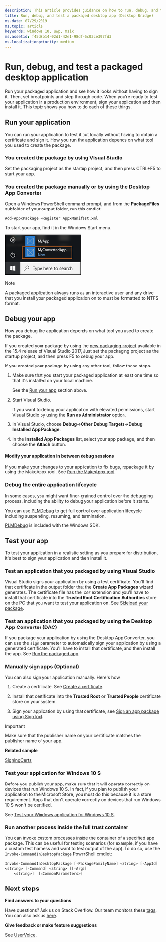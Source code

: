 ```yaml
---
description: This article provides guidance on how to run, debug, and test your packaged desktop application to get it ready for deployment.
title: Run, debug, and test a packaged desktop app (Desktop Bridge)
ms.date: 07/29/2019
ms.topic: article
keywords: windows 10, uwp, msix
ms.assetid: f45d8b14-02d1-42e1-98df-6c03ce397fd3
ms.localizationpriority: medium
---
```


# Run, debug, and test a packaged desktop application

Run your packaged application and see how it looks without having to sign it. Then, set breakpoints and step through code. When you're ready to test your application in a production environment, sign your application and then install it. This topic shows you how to do each of these things.

<a id="run-app" />

## Run your application

You can run your application to test it out locally without having to obtain a certificate and sign it. How you run the application depends on what tool you used to create the package.

### You created the package by using Visual Studio

Set the packaging project as the startup project, and then press CTRL+F5 to start your app.

### You created the package manually or by using the Desktop App Converter

Open a Windows PowerShell command prompt, and from the **PackageFiles** subfolder of your output folder, run this cmdlet:

```
Add-AppxPackage –Register AppxManifest.xml
```
To start your app, find it in the Windows Start menu.

![Packaged application in the start menu](images/converted-app-installed.png)

> [!NOTE]
> A packaged application always runs as an interactive user, and any drive that you install your packaged application on to must be formatted to NTFS format.

## Debug your app

How you debug the application depends on what tool you used to create the package.

If you created your package by using the [new packaging project](desktop-to-uwp-packaging-dot-net.md#new-packaging-project) available in the 15.4 release of Visual Studio 2017, Just set the packaging project as the startup project, and then press F5 to debug your app.

If you created your package by using any other tool, follow these steps.

1. Make sure that you start your packaged application at least one time so that it's installed on your local machine.

   See the [Run your app](#run-app) section above.

2. Start Visual Studio.

   If you want to debug your application with elevated permissions, start Visual Studio by using the **Run as Administrator** option.

3. In Visual Studio, choose **Debug**->**Other Debug Targets**->**Debug Installed App Package**.

4. In the **Installed App Packages** list, select your app package, and then choose the **Attach** button.

#### Modify your application in between debug sessions

If you make your changes to your application to fix bugs, repackage it by using the MakeAppx tool. See [Run the MakeAppx tool](desktop-to-uwp-manual-conversion.md#make-appx).

### Debug the entire application lifecycle

In some cases, you might want finer-grained control over the debugging process, including the ability to debug your application before it starts.

You can use [PLMDebug](https://msdn.microsoft.com/library/windows/hardware/jj680085(v=vs.85).aspx) to get full control over application lifecycle including suspending, resuming, and termination.

[PLMDebug](https://msdn.microsoft.com/library/windows/hardware/jj680085(v=vs.85).aspx) is included with the Windows SDK.

## Test your app

To test your application in a realistic setting as you prepare for distribution, it's best to sign your application and then install it.

### Test an application that you packaged by using Visual Studio

Visual Studio signs your application by using a test certificate. You'll find that certificate in the output folder that the **Create App Packages** wizard generates. The certificate file has the *.cer* extension and you'll have to install that certificate into the **Trusted Root Certification Authorities** store on the PC that you want to test your application on. See [Sideload your package](../package/packaging-uwp-apps.md#sideload-your-app-package).

### Test an application that you packaged by using the Desktop App Converter (DAC)

If you package your application by using the Desktop App Converter, you can use the ``sign`` parameter to automatically sign your application by using a generated certificate. You'll have to install that certificate, and then install the app. See [Run the packaged app](desktop-to-uwp-run-desktop-app-converter.md#run-app).


### Manually sign apps (Optional)

You can also sign your application manually. Here's how

1. Create a certificate. See [Create a certificate](../package/create-certificate-package-signing.md).

2. Install that certificate into the **Trusted Root** or **Trusted People** certificate store on your system.

3. Sign your application by using that certificate, see [Sign an app package using SignTool](../package/sign-app-package-using-signtool.md).

  > [!IMPORTANT]
  > Make sure that the publisher name on your certificate matches the publisher name of your app.

**Related sample**

[SigningCerts](https://github.com/Microsoft/DesktopBridgeToUWP-Samples/tree/master/Samples/SigningCerts)


### Test your application for Windows 10 S

Before you publish your app, make sure that it will operate correctly on devices that run Windows 10 S. In fact, if you plan to publish your application to the Microsoft Store, you must do this because it is a store requirement. Apps that don't operate correctly on devices that run Windows 10 S won't be certified.

See [Test your Windows application for Windows 10 S](desktop-to-uwp-test-windows-s.md).

### Run another process inside the full trust container

You can invoke custom processes inside the container of a specified app package. This can be useful for testing scenarios (for example, if you have a custom test harness and want to test output of the app). To do so, use the ```Invoke-CommandInDesktopPackage``` PowerShell cmdlet:

```CMD
Invoke-CommandInDesktopPackage [-PackageFamilyName] <string> [-AppId] <string> [-Command] <string> [[-Args]
    <string>]  [<CommonParameters>]
```

## Next steps

**Find answers to your questions**

Have questions? Ask us on Stack Overflow. Our team monitors these [tags](https://stackoverflow.com/questions/tagged/project-centennial+or+desktop-bridge). You can also ask us [here](https://social.msdn.microsoft.com/Forums/en-US/home?filter=alltypes&sort=relevancedesc&searchTerm=%5BDesktop%20Converter%5D).

**Give feedback or make feature suggestions**

See [UserVoice](https://wpdev.uservoice.com/forums/110705-universal-windows-platform/category/161895-desktop-bridge-centennial).
